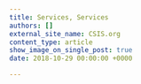 ```yaml
---
title: Services, Services
authors: []
external_site_name: CSIS.org
content_type: article
show_image_on_single_post: true
date: 2018-10-29 00:00:00 +0000

---
```

